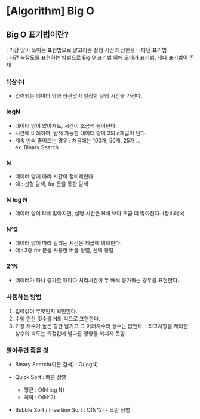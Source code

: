 # [Algorithm] Big O

## Big O 표기법이란?
: 가장 많이 쓰이는 표현법으로 알고리즘 실행 시간의 상한을 나타낸 표기법  
: 시간 복잡도를 표현하는 방법으로 Big O 표기법 외에 오메가 표기법, 세타 표기법이 존재  

### 1(상수)
- 입력되는 데이터 양과 상관없이 일정한 실행 시간을 가진다.

### logN
- 데이터 양이 많아져도, 시간이 조금씩 늘어난다.
- 시간에 비례하여, 탐색 가능한 데이터 양이 2의 n제곱이 된다.
- 계속 반씩 줄어드는 경우 : 처음에는 100개, 50개, 25개 ...  
 ex. Binary Search

### N
- 데이터 양에 따라 시간이 정비례한다.
- 예 : 선형 탐색, for 문을 통한 탐색

### N log N
- 데이터 양이 N배 많아지면, 실행 시간은 N배 보다 조금 더 많아진다. (정비례 x)

### N^2
- 데이터 양에 따라 걸리는 시간은 제곱에 비례한다.
- 예 : 2중 for 문을 사용한 버블 정렬, 선택 정렬

### 2^N
- 데이터가 하나 증가할 때마다 처리시간이 두 배씩 증가하는 경우를 표현한다.


### 사용하는 방법
1. 입력값이 무엇인지 확인한다.
2. 수행 연산 횟수를 N의 식으로 표현한다.
3. 가장 차수가 높은 항만 남기고 그 아래차수와 상수는 없앤다. : 최고차항을 제외한 상수의 속도는 측정값에 별다른 영향을 끼치지 못함.

### 알아두면 좋을 것
- Binary Search(이분 검색) : O(logN)
- Quick Sort : 빠른 정렬  
  - 평균 : O(N log N)
  - 최악 : O(N^2)  


- Bubble Sort / Insertion Sort : O(N^2) - 느린 정렬
